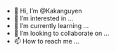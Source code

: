 - 👋 Hi, I’m @Kakanguyen
- 👀 I’m interested in ...
- 🌱 I’m currently learning ...
- 💞️ I’m looking to collaborate on ...
- 📫 How to reach me ...

<!---
Kakanguyen/Kakanguyen is a ✨ special ✨ repository because its `README.md` (this file) appears on your GitHub profile.
You can click the Preview link to take a look at your changes.
--->
